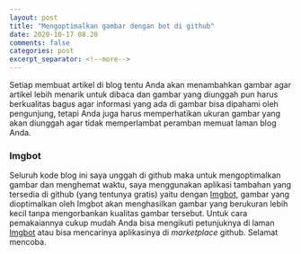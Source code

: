 ```yaml
---
layout: post
title: "Mengoptimalkan gambar dengan bot di github"
date: 2020-10-17 08.20
comments: false
categories: post
excerpt_separator: <!--more-->
---
```


Setiap membuat artikel di blog tentu Anda akan menambahkan gambar agar artikel lebih menarik untuk dibaca dan gambar yang diunggah pun harus berkualitas bagus agar informasi yang ada di gambar bisa dipahami oleh pengunjung, tetapi Anda juga harus memperhatikan ukuran gambar yang akan diunggah agar tidak memperlambat peramban memuat laman blog Anda.
### Imgbot
Seluruh kode blog ini saya unggah di github maka untuk mengoptimalkan gambar dan menghemat waktu, saya menggunakan aplikasi tambahan yang tersedia di github (yang tentunya gratis) yaitu dengan [Imgbot](https://github.com/marketplace/imgbot), gambar yang dioptimalkan oleh Imgbot akan menghasilkan gambar yang berukuran lebih kecil tanpa mengorbankan kualitas gambar tersebut. 
Untuk cara pemakaiannya cukup mudah Anda bisa mengikuti petunjuknya di laman [Imgbot](https://imgbot.net/) atau bisa mencarinya aplikasinya di *marketplace* github.
Selamat mencoba.
